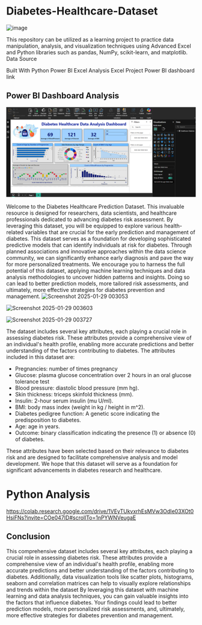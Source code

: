 

# **Diabetes-Healthcare-Dataset**

![image](https://github.com/user-attachments/assets/da5cf94a-a399-4620-9ebf-772a2ee626c9)


This repository can be utilized as a learning project to practice data manipulation, analysis, and visualization techniques using Advanced Excel and Python libraries such as pandas, NumPy, scikit-learn, and matplotlib.
Data Source

Built With
Python
Power BI
Excel
Analysis
Excel Project
Power BI dashboard link

## **Power BI Dashboard Analysis**

![image alt](https://github.com/sharmi-sumiya/Diabetes-Healthcare-Dataset/blob/77e53cba2e76c5740c39ee97d5386ade630b6941/Diabetes%20healthcare%20Power%20Bi%20Dashboard%20Image.png)



Welcome to the Diabetes Healthcare Prediction Dataset. This invaluable resource is designed for researchers, data scientists, and healthcare professionals dedicated to advancing diabetes risk assessment. By leveraging this dataset, you will be equipped to explore various health-related variables that are crucial for the early prediction and management of diabetes.
This dataset serves as a foundation for developing sophisticated predictive models that can identify individuals at risk for diabetes. Through planned associations and innovative approaches within the data science community, we can significantly enhance early diagnosis and pave the way for more personalized treatments.
We encourage you to harness the full potential of this dataset, applying machine learning techniques and data analysis methodologies to uncover hidden patterns and insights. Doing so can lead to better prediction models, more tailored risk assessments, and ultimately, more effective strategies for diabetes prevention and management.
![Screenshot 2025-01-29 003053](https://github.com/user-attachments/assets/3f808cf0-28fc-4209-905e-376fc331e6a4)


![Screenshot 2025-01-29 003603](https://github.com/user-attachments/assets/dbea1436-359f-4e2c-9da5-c3ed3661233a)  

  ![Screenshot 2025-01-29 003727](https://github.com/user-attachments/assets/34d3f0ac-4c38-4cc6-9283-6a0277ac48d9)


The dataset includes several key attributes, each playing a crucial role in assessing diabetes risk. These attributes provide a comprehensive view of an individual's health profile, enabling more accurate predictions and better understanding of the factors contributing to diabetes.
The attributes included in this dataset are:
 * Pregnancies: number of times pregnancy 
 * Glucose: plasma glucose concentration over 2 hours in an oral glucose tolerance test         
 * Blood pressure: diastolic blood pressure (mm hg).
 * Skin thickness: triceps skinfold thickness (mm).
 * Insulin: 2-hour serum insulin (mu U/ml).
 * BMI: body mass index (weight in kg / height in m^2).
 * Diabetes pedigree function: A genetic score indicating the predisposition to diabetes.
 * Age: age in years.
 * Outcome: binary classification indicating the presence (1) or absence (0) of diabetes.

These attributes have been selected based on their relevance to diabetes risk and are designed to facilitate comprehensive analysis and model development. We hope that this dataset will serve as a foundation for significant advancements in diabetes research and healthcare.

# **Python Analysis**

https://colab.research.google.com/drive/1VEyTUkvxrhEsMVw3OdIe03XOt0HsiFNs?invite=COe047ID#scrollTo=1nPYWNVeugaE  


## **Conclusion**


This comprehensive dataset includes several key attributes, each playing a crucial role in assessing diabetes risk. These attributes provide a comprehensive view of an individual's health profile, enabling more accurate predictions and better understanding of the factors contributing to diabetes.
Additionally, data visualization tools like scatter plots, histograms, seaborn and correlation matrices can help to visually explore relationships and trends within the dataset
By leveraging this dataset with machine learning and data analysis techniques, you can gain valuable insights into the factors that influence diabetes. Your findings could lead to better prediction models, more personalized risk assessments, and, ultimately, more effective strategies for diabetes prevention and management.
